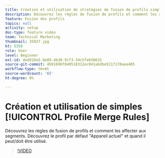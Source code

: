 ```yaml
---
title: Création et utilisation de stratégies de fusion de profils simples
description: Découvrez les règles de fusion de profils et comment les affecter aux segments. Découvrez le profil par défaut "Appareil actuel" et quand il peut/doit être utilisé.
feature: Fusion des profils
topics: null
activity: setup
doc-type: feature video
team: Technical Marketing
thumbnail: 35937.jpg
kt: 5356
role: User
level: Beginner
exl-id: de4910a5-9e89-4b38-9cf3-34c5fe658632
source-git-commit: 4b91696f840518312ec041abdbe5217178aee405
workflow-type: tm+mt
source-wordcount: '65'
ht-degree: 0%

---
```


# Création et utilisation de simples [!UICONTROL Profile Merge Rules]

Découvrez les règles de fusion de profils et comment les affecter aux segments. Découvrez le profil par défaut &quot;Appareil actuel&quot; et quand il peut/doit être utilisé.

>[!VIDEO](https://video.tv.adobe.com/v/35937/?quality=12&learn=on)
